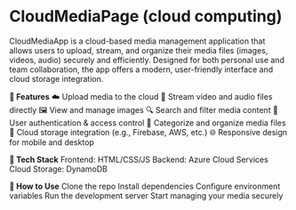 # CloudMediaPage (cloud computing)

CloudMediaApp is a cloud-based media management application that allows users to upload, stream, and organize their media files (images, videos, audio) securely and efficiently. Designed for both personal use and team collaboration, the app offers a modern, user-friendly interface and cloud storage integration.

**🔧 Features**
☁️ Upload media to the cloud
🎥 Stream video and audio files directly
🖼️ View and manage images
🔍 Search and filter media content
👥 User authentication & access control
📁 Categorize and organize media files
💾 Cloud storage integration (e.g., Firebase, AWS, etc.)
🌐 Responsive design for mobile and desktop

**🚀 Tech Stack**
Frontend: HTML/CSS/JS
Backend: Azure Cloud Services
Cloud Storage: DynamoDB

**📌 How to Use**
Clone the repo
Install dependencies
Configure environment variables
Run the development server
Start managing your media securely
